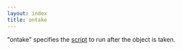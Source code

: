 ```yaml
---
layout: index
title: ontake
---
```


"ontake" specifies the [script](../types/script.html) to run after the object is taken.
